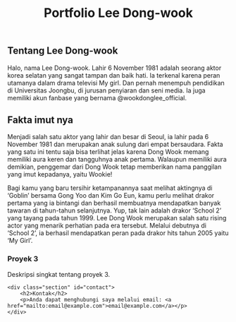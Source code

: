 <!DOCTYPE html>
<html lang="id">
<head>
    <meta charset="UTF-8">
    <meta name="viewport" content="width=device-width, initial-scale=1.0">
    
</head>
<body>

<header>
    <h1>Portfolio Lee Dong-wook</h1>
</header>

<div class="container">
    <div class="section" id="about">
        <h2>Tentang Lee Dong-wook</h2>
        <p>Halo, nama Lee Dong-wook. Lahir 6 November 1981 adalah seorang aktor korea selatan yang sangat tampan dan baik hati. Ia terkenal karena peran utamanya dalam drama televisi My girl. Dan pernah menempuh pendidikan di Universitas Joongbu, di jurusan penyiaran dan seni media. Ia juga memiliki akun fanbase yang bernama @wookdonglee_official. </p>
    </div>
        <h2>Fakta imut nya </h2></h2>
        <div class="project">
            <div class="project-item">
                <p>Menjadi salah satu aktor yang lahir dan besar di Seoul, ia lahir pada 6 November 1981 dan merupakan anak sulung dari empat bersaudara. Fakta yang satu ini tentu saja bisa terlihat jelas karena Dong Wook memang memiliki aura keren dan tangguhnya anak pertama. Walaupun memiliki aura demikian, penggemar dari Dong Wook tetap memberikan nama panggilan yang imut kepadanya, yaitu Wookie!</p>
            <div class="project-item">
                <p>Bagi kamu yang baru tersihir ketampanannya saat melihat aktingnya di ‘Goblin’ bersama Gong Yoo dan Kim Go Eun, kamu perlu melihat drakor pertama yang ia bintangi dan berhasil membuatnya mendapatkan banyak tawaran di tahun-tahun selanjutnya. Yup, tak lain adalah drakor ‘School 2’ yang tayang pada tahun 1999. Lee Dong Wook merupakan salah satu rising actor yang menarik perhatian pada era tersebut. Melalui debutnya di ‘School 2’, ia berhasil mendapatkan peran pada drakor hits tahun 2005 yaitu ‘My Girl’.</p>
            <div class="project-item">
                <h3>Proyek 3</h3>
                <p>Deskripsi singkat tentang proyek 3.</p>
            </div>
        </div>
    </div>

    <div class="section" id="contact">
        <h2>Kontak</h2>
        <p>Anda dapat menghubungi saya melalui email: <a href="mailto:email@example.com">email@example.com</a></p>
    </div>
</div>

</body>
</html>
